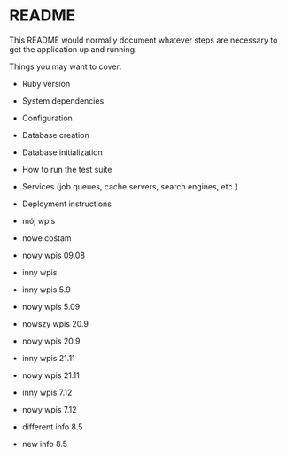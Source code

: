 # README

This README would normally document whatever steps are necessary to get the
application up and running.

Things you may want to cover:

* Ruby version

* System dependencies

* Configuration

* Database creation

* Database initialization

* How to run the test suite

* Services (job queues, cache servers, search engines, etc.)

* Deployment instructions

* mój wpis

* nowe cośtam

* nowy wpis 09.08

* inny wpis

* inny wpis 5.9

* nowy wpis 5.09

* nowszy wpis 20.9

* nowy wpis 20.9

* inny wpis 21.11

* nowy wpis 21.11

* inny wpis 7.12

* nowy wpis 7.12

* different info 8.5

* new info 8.5

